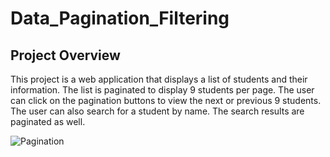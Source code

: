# Data_Pagination_Filtering

## Project Overview

This project is a web application that displays a list of students and their information. The list is paginated to display 9 students per page. The user can click on the pagination buttons to view the next or previous 9 students. The user can also search for a student by name. The search results are paginated as well.

![Pagination](images/screenshot.png)
